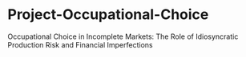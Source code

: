 # Project-Occupational-Choice
 Occupational Choice in Incomplete Markets: The Role of Idiosyncratic Production Risk and Financial Imperfections
